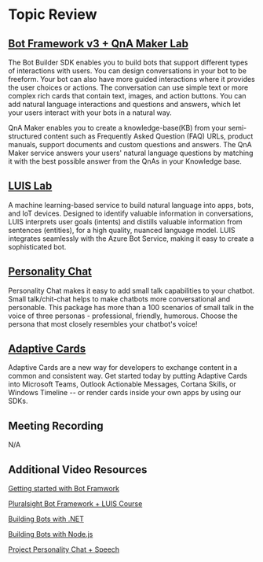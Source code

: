 # Topic Review
## [Bot Framework v3 + QnA Maker Lab](https://github.com/jCho23/BotWorkshop)
The Bot Builder SDK enables you to build bots that support different types of interactions with users. You can design conversations in your bot to be freeform. Your bot can also have more guided interactions where it provides the user choices or actions. The conversation can use simple text or more complex rich cards that contain text, images, and action buttons. You can add natural language interactions and questions and answers, which let your users interact with your bots in a natural way.

QnA Maker enables you to create a knowledge-base(KB) from your semi-structured content such as Frequently Asked Question (FAQ) URLs, product manuals, support documents and custom questions and answers. The QnA Maker service answers your users' natural language questions by matching it with the best possible answer from the QnAs in your Knowledge base.

## [LUIS Lab](https://github.com/Azure/LearnAI-Bootcamp/blob/master/lab01.5-luis/1_LUIS.md)
A machine learning-based service to build natural language into apps, bots, and IoT devices. Designed to identify valuable information in conversations, LUIS interprets user goals (intents) and distills valuable information from sentences (entities), for a high quality, nuanced language model. LUIS integrates seamlessly with the Azure Bot Service, making it easy to create a sophisticated bot. 

## [Personality Chat](https://github.com/Microsoft/BotBuilder-PersonalityChat)
Personality Chat makes it easy to add small talk capabilities to your chatbot. Small talk/chit-chat helps to make chatbots more conversational and personable. This package has more than a 100 scenarios of small talk in the voice of three personas - professional, friendly, humorous. Choose the persona that most closely resembles your chatbot's voice!

## [Adaptive Cards](https://github.com/Microsoft/AdaptiveCards)
Adaptive Cards are a new way for developers to exchange content in a common and consistent way. Get started today by putting Adaptive Cards into Microsoft Teams, Outlook Actionable Messages, Cortana Skills, or Windows Timeline -- or render cards inside your own apps by using our SDKs.

## Meeting Recording 
N/A

## Additional Video Resources
[Getting started with Bot Framwork](https://aischool.microsoft.com/en-us/conversational/learning-paths/getting-started-with-azure-bot-framework)

[Pluralsight Bot Framework + LUIS Course](https://www.pluralsight.com/courses/microsoft-bot-framework-getting-started-update)

[Building Bots with .NET](https://aischool.microsoft.com/en-us/conversational/learning-paths/bot-framework-with-net)

[Building Bots with Node.js](https://aischool.microsoft.com/en-us/conversational/learning-paths/building-bots-with-node-js)

[Project Personality Chat + Speech](https://aischool.microsoft.com/en-us/conversational/learning-paths/building-an-intelligent-bot)

